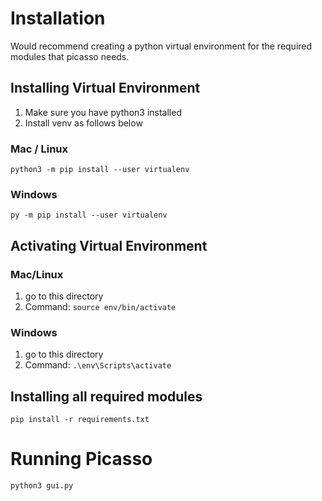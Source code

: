 # Installation
Would recommend creating a python virtual environment for the required modules that picasso needs.  

## Installing Virtual Environment
1. Make sure you have python3 installed
2. Install venv as follows below
### Mac / Linux
`python3 -m pip install --user virtualenv`

### Windows
`py -m pip install --user virtualenv`

## Activating Virtual Environment
### Mac/Linux
1. go to this directory
2. Command: `source env/bin/activate`
### Windows
1. go to this directory
2. Command: `.\env\Scripts\activate`

## Installing all required modules
`pip install -r requirements.txt `

# Running Picasso
`python3 gui.py`
